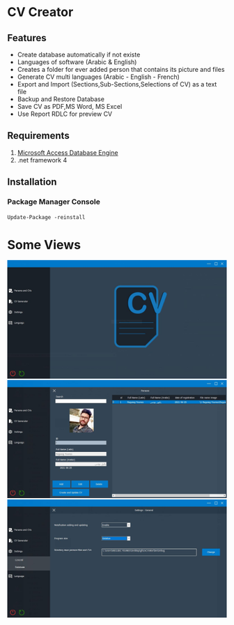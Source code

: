 # CV Creator

## Features
- Create database automatically if not existe
- Languages of software (Arabic & English)
- Creates a folder for ever added person that contains its picture and files 
- Generate CV multi languages (Arabic - English - French)
- Export and Import (Sections,Sub-Sections,Selections of CV) as a text file
- Backup and Restore Database
- Save CV as PDF,MS Word, MS Excel
- Use Report RDLC for preview CV

## Requirements
1. [Microsoft Access Database Engine](https://www.microsoft.com/en-us/download/details.aspx?id=54920)
2. .net framework 4


## Installation
### Package Manager Console
  ```
  Update-Package -reinstall 
  ```
  
# Some Views
![Home](https://github.com/reguiegyounes/cvCreator/blob/master/windows%20of%20program/home.JPG?raw=true)
![Person](https://github.com/reguiegyounes/cvCreator/blob/master/windows%20of%20program/Person.JPG?raw=true)
![Settings](https://github.com/reguiegyounes/cvCreator/blob/master/windows%20of%20program/settings%20general.JPG?raw=true)
